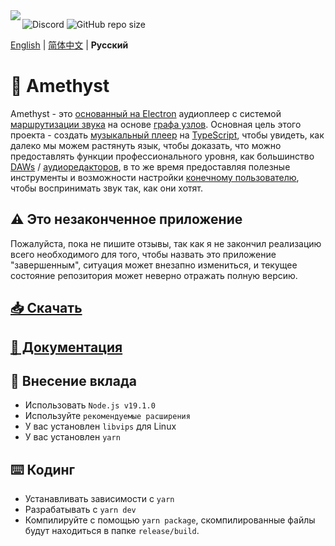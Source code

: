 <img align="left" src="https://media.discordapp.net/attachments/667464431562653706/1025732056124235826/icon.png?width=128&height=128">

![Discord](https://img.shields.io/discord/385387666415550474?label=Discord&logo=discord&style=flat)
![GitHub repo size](https://img.shields.io/github/repo-size/geoxor/amethyst?label=Size)

[English](.README.md) | [简体中文](./README-zh.md) | **Русский**

# 💎 Amethyst
Amethyst - это [основанный на Electron](https://electronjs.org/) аудиоплеер с системой [маршрутизации звука](https://en.wikipedia.org/wiki/Audio_signal_flow) на основе [графа узлов](https://en.wikipedia.org/wiki/Node_graph_architecture). Основная цель этого проекта - создать [музыкальный плеер](https://ru.wikipedia.org/wiki/Медиапроигрыватель) на [TypeScript](https://www.typescriptlang.org/), чтобы увидеть, как далеко мы можем растянуть язык, чтобы доказать, что можно предоставлять функции профессионального уровня, как большинство [DAWs](https://ru.wikipedia.org/wiki/Цифровая_звуковая_рабочая_станция) / [аудиоредакторов](https://ru.wikipedia.org/wiki/Аудиоредактор), в то же время предоставляя полезные инструменты и возможности настройки [конечному пользователю](https://ru.wikipedia.org/wiki/Конечный_покупатель), чтобы воспринимать звук так, как они хотят.

## ⚠️ Это незаконченное приложение
Пожалуйста, пока не пишите отзывы, так как я не закончил реализацию всего необходимого для того, чтобы назвать это приложение "завершенным", ситуация может внезапно измениться, и текущее состояние репозитория может неверно отражать полную версию.

## [📥 Скачать](https://amethyst.pages.dev/installation/package_managers.html)
## [📃 Документация](https://amethyst.pages.dev/introduction.html)


## 📝 Внесение вклада
- Использовать `Node.js v19.1.0`
- Используйте `рекомендуемые расширения`
- У вас установлен `libvips` для Linux
- У вас установлен `yarn`

## ⌨️ Кодинг
- Устанавливать зависимости с `yarn`
- Разрабатывать с `yarn dev`
- Компилируйте с помощью `yarn package`, скомпилированные файлы будут находиться в папке `release/build`.
